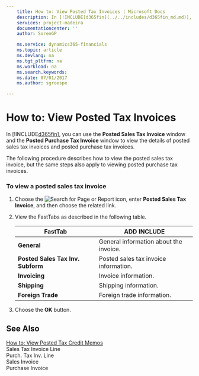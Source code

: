 ```yaml
---
    title: How to: View Posted Tax Invoices | Microsoft Docs
    description: In [!INCLUDE[d365fin](../../includes/d365fin_md.md)], you can use the **Posted Sales Tax Invoice** window and the **Posted Purchase Tax Invoice** window to view the details of posted sales tax invoices and posted purchase tax invoices.
    services: project-madeira
    documentationcenter: ''
    author: SorenGP

    ms.service: dynamics365-financials
    ms.topic: article
    ms.devlang: na
    ms.tgt_pltfrm: na
    ms.workload: na
    ms.search.keywords:
    ms.date: 07/01/2017
    ms.author: sgroespe

---
```

# How to: View Posted Tax Invoices
In [!INCLUDE[d365fin](../../includes/d365fin_md.md)], you can use the **Posted Sales Tax Invoice** window and the **Posted Purchase Tax Invoice** window to view the details of posted sales tax invoices and posted purchase tax invoices.  
  
 The following procedure describes how to view the posted sales tax invoice, but the same steps also apply to viewing posted purchase tax invoices.  
  
### To view a posted sales tax invoice  
  
1.  Choose the ![Search for Page or Report](media/ui-search/search_small.png "Search for Page or Report icon") icon, enter **Posted Sales Tax Invoice**, and then choose the related link.  
  
2.  View the FastTabs as described in the following table.  
  
    |FastTab|ADD INCLUDE<!--[!INCLUDE[bp_tabledescription](../../includes/bp_tabledescription_md.md)]-->|  
    |-------------|---------------------------------------|  
    |**General**|General information about the invoice.|  
    |**Posted Sales Tax Inv. Subform**|Posted sales tax invoice information.|  
    |**Invoicing**|Invoice information.|  
    |**Shipping**|Shipping information.|  
    |**Foreign Trade**|Foreign trade information.|  
  
3.  Choose the **OK** button.  
  
## See Also  
 [How to: View Posted Tax Credit Memos](how-to-view-posted-tax-credit-memos.md)   
 Sales Tax Invoice Line   
 Purch. Tax Inv. Line   
 Sales Invoice   
 Purchase Invoice